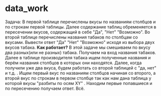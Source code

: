 # data_work
Задача: В первой таблице перечислены вкусы по названиям столбцов и по строкам первой таблицы. Далее содержание таблиц обременяется в пересечении вкусов, содержащий в себе "Да", "Нет" "Возможно". Во второй таблице перечислены названия табаков по столбцам со вкусами. Вывести ответ "Да" "Нет" "Возможно" исходя из выбора двух вкусов табака. 
__Как работает?__
В этой задаче мы смешиваем по вкусу два разных(или не разных) табака. Получаем на вход названия табаков. Далее в таблице производителя табака ищем полученные названия и берём названия столбцов в которых они находятся. Далее, когда получили уже два вкуса, будем работать со второй таблицей с "да, нет" и т.д. . Ищем первый вкус по названиям столбцов начиная со второго, а второй вкус по строкам в первом столбце так как нам дана таблица у которой вкусы "разбиты по осям XY" . Находим первые попавшиеся и по пересечению получаем ответ. Всё. 
